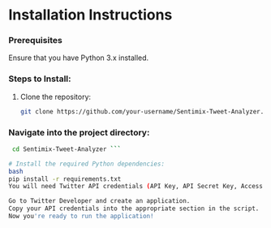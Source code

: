 # Installation Instructions

### Prerequisites
Ensure that you have Python 3.x installed.

### Steps to Install:
1. Clone the repository:
   ```bash
   git clone https://github.com/your-username/Sentimix-Tweet-Analyzer.git
   
### Navigate into the project directory:
```bash
 cd Sentimix-Tweet-Analyzer ```

# Install the required Python dependencies:
bash
pip install -r requirements.txt
You will need Twitter API credentials (API Key, API Secret Key, Access Token, Access Token Secret). Follow these steps to get your credentials:

Go to Twitter Developer and create an application.
Copy your API credentials into the appropriate section in the script.
Now you're ready to run the application!
